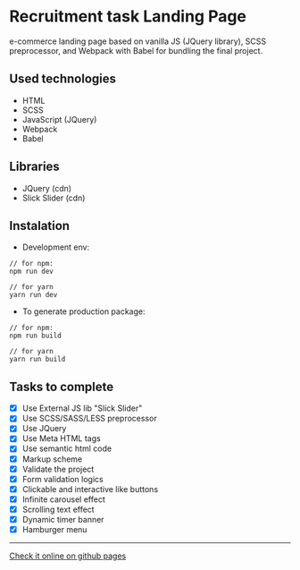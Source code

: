 # Recruitment task Landing Page

e-commerce landing page based on vanilla JS (JQuery library), SCSS preprocessor, and Webpack with Babel for bundling the final project.

## Used technologies

- HTML
- SCSS
- JavaScript (JQuery)
- Webpack
- Babel

## Libraries

- JQuery (cdn)
- Slick Slider (cdn)

## Instalation

- Development env:

```
// for npm:
npm run dev

// for yarn
yarn run dev
```

- To generate production package:

```
// for npm:
npm run build

// for yarn
yarn run build
```

## Tasks to complete

- [x] Use External JS lib "Slick Slider"
- [x] Use SCSS/SASS/LESS preprocessor
- [x] Use JQuery
- [x] Use Meta HTML tags
- [x] Use semantic html code
- [x] Markup scheme
- [x] Validate the project
- [x] Form validation logics
- [x] Clickable and interactive like buttons
- [x] Infinite carousel effect
- [x] Scrolling text effect
- [x] Dynamic timer banner
- [x] Hamburger menu

---

[Check it online on github pages](https://romaniso.github.io/recruitment-task-landing-page/)
